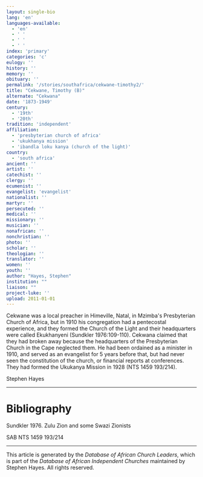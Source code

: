 ```yaml
---
layout: single-bio
lang: 'en'
languages-available:
  - 'en'
  - ' '
  - ' '
  - ' '
index: 'primary'
categories: 'c'
eulogy: ''
history: ''
memory: ''
obituary: ''
permalink: '/stories/southafrica/cekwane-timothy2/'
title: "Cekwane, Timothy (B)"
alternate: "Cekwana"
date: '1873-1949'
century:
  - '19th'
  - '20th'
tradition: 'independent'
affiliation:
  - 'presbyterian church of africa'
  - 'ukukhanya mission'
  - 'ibandla loku kanya (church of the light)'
country:
  - 'south africa'
ancient: ''
artist: ''
catechist: ''
clergy: ''
ecumenist: ''
evangelist: 'evangelist'
nationalist: ''
martyr: ''
persecuted: ''
medical: ''
missionary: ''
musician: ''
nonafrican: ''
nonchristian: ''
photo: ''
scholar: ''
theologian: ''
translator: ''
women: ''
youth: ''
author: "Hayes, Stephen"
institution: ""
liaison: ""
project-luke: ''
upload: 2011-01-01
---
```




Cekwane was a local preacher in Himeville, Natal, in Mzimba's
Presbyterian Church of Africa, but in 1910 his congregation had a
pentecostal experience, and they formed the Church of the Light
and their headquarters were called Ekukhanyeni (Sundkler
1976:109-110). Cekwana claimed that they had broken away because
the headquarters of the Presbyterian Church in the Cape neglected
them. He had been ordained as a minister in 1910, and served as
an evangelist for 5 years before that, but had never seen the
constitution of the church, or financial reports at conferences.
They had formed the Ukukanya Mission in 1928 (NTS 1459 193/214).

Stephen Hayes

---

# Bibliography

Sundkler 1976. Zulu Zion and some Swazi Zionists

SAB NTS 1459 193/214

---

This article is generated by the *Database of African Church
Leaders*, which is part of the *Database of African Independent Churches* maintained by Stephen Hayes. All rights reserved.
